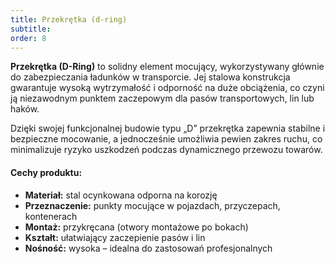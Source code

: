 ```yaml
---
title: Przekrętka (d-ring)
subtitle: 
order: 8
---
```


**Przekrętka (D-Ring)** to solidny element mocujący, wykorzystywany głównie do zabezpieczania ładunków w transporcie. Jej stalowa konstrukcja gwarantuje wysoką wytrzymałość i odporność na duże obciążenia, co czyni ją niezawodnym punktem zaczepowym dla pasów transportowych, lin lub haków.

Dzięki swojej funkcjonalnej budowie typu „D” przekrętka zapewnia stabilne i bezpieczne mocowanie, a jednocześnie umożliwia pewien zakres ruchu, co minimalizuje ryzyko uszkodzeń podczas dynamicznego przewozu towarów.

#### Cechy produktu:
- **Materiał:** stal ocynkowana odporna na korozję  
- **Przeznaczenie:** punkty mocujące w pojazdach, przyczepach, kontenerach  
- **Montaż:** przykręcana (otwory montażowe po bokach)  
- **Kształt:** ułatwiający zaczepienie pasów i lin  
- **Nośność:** wysoka – idealna do zastosowań profesjonalnych